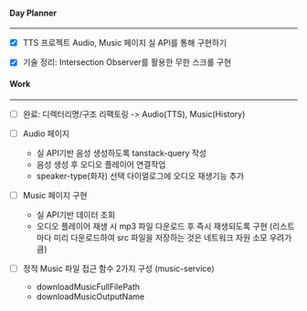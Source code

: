 
#### Day Planner
---
- [x] TTS 프로젝트 Audio, Music 페이지 실 API를 통해 구현하기
- [x] 기술 정리: Intersection Observer를 활용한 무한 스크롤 구현


#### Work
---
- [ ] 완료: 디렉터리명/구조 리팩토링 -> Audio(TTS), Music(History)

- [ ] Audio 페이지
	- 실 API기반 음성 생성하도록 tanstack-query 작성
	- 음성 생성 후 오디오 플레이어 연결작업
	- speaker-type(화자) 선택 다이얼로그에 오디오 재생기능 추가

- [ ] Music 페이지 구현
	- 실 API기반 데이터 조회 
	- 오디오 플레이어 재생 시 mp3 파일 다운로드 후 즉시 재생되도록 구현 (리스트마다 미리 다운로드하여 src 파일을 저장하는 것은 네트워크 자원 소모 우려가 큼)

- [ ] 정적 Music 파일 접근 함수 2가지 구성 (music-service)
	- downloadMusicFullFilePath
	- downloadMusicOutputName

